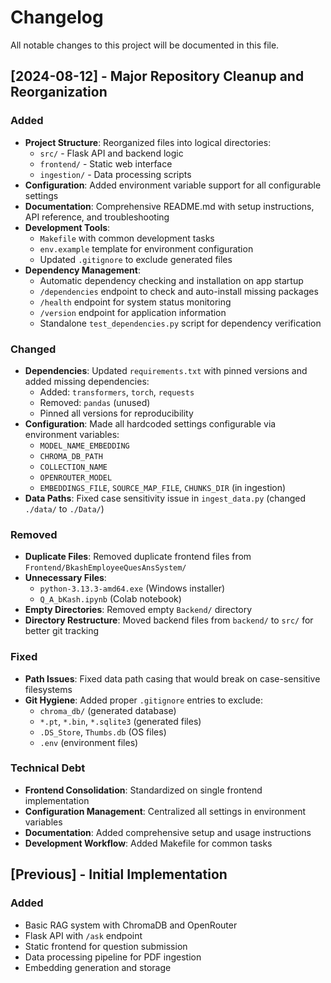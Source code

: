 # Changelog

All notable changes to this project will be documented in this file.

## [2024-08-12] - Major Repository Cleanup and Reorganization

### Added
- **Project Structure**: Reorganized files into logical directories:
  - `src/` - Flask API and backend logic
  - `frontend/` - Static web interface
  - `ingestion/` - Data processing scripts
- **Configuration**: Added environment variable support for all configurable settings
- **Documentation**: Comprehensive README.md with setup instructions, API reference, and troubleshooting
- **Development Tools**: 
  - `Makefile` with common development tasks
  - `env.example` template for environment configuration
  - Updated `.gitignore` to exclude generated files
- **Dependency Management**: 
  - Automatic dependency checking and installation on app startup
  - `/dependencies` endpoint to check and auto-install missing packages
  - `/health` endpoint for system status monitoring
  - `/version` endpoint for application information
  - Standalone `test_dependencies.py` script for dependency verification

### Changed
- **Dependencies**: Updated `requirements.txt` with pinned versions and added missing dependencies:
  - Added: `transformers`, `torch`, `requests`
  - Removed: `pandas` (unused)
  - Pinned all versions for reproducibility
- **Configuration**: Made all hardcoded settings configurable via environment variables:
  - `MODEL_NAME_EMBEDDING`
  - `CHROMA_DB_PATH`
  - `COLLECTION_NAME`
  - `OPENROUTER_MODEL`
  - `EMBEDDINGS_FILE`, `SOURCE_MAP_FILE`, `CHUNKS_DIR` (in ingestion)
- **Data Paths**: Fixed case sensitivity issue in `ingest_data.py` (changed `./data/` to `./Data/`)

### Removed
- **Duplicate Files**: Removed duplicate frontend files from `Frontend/BkashEmployeeQuesAnsSystem/`
- **Unnecessary Files**: 
  - `python-3.13.3-amd64.exe` (Windows installer)
  - `Q_A_bKash.ipynb` (Colab notebook)
- **Empty Directories**: Removed empty `Backend/` directory
- **Directory Restructure**: Moved backend files from `backend/` to `src/` for better git tracking

### Fixed
- **Path Issues**: Fixed data path casing that would break on case-sensitive filesystems
- **Git Hygiene**: Added proper `.gitignore` entries to exclude:
  - `chroma_db/` (generated database)
  - `*.pt`, `*.bin`, `*.sqlite3` (generated files)
  - `.DS_Store`, `Thumbs.db` (OS files)
  - `.env` (environment files)

### Technical Debt
- **Frontend Consolidation**: Standardized on single frontend implementation
- **Configuration Management**: Centralized all settings in environment variables
- **Documentation**: Added comprehensive setup and usage instructions
- **Development Workflow**: Added Makefile for common tasks

## [Previous] - Initial Implementation

### Added
- Basic RAG system with ChromaDB and OpenRouter
- Flask API with `/ask` endpoint
- Static frontend for question submission
- Data processing pipeline for PDF ingestion
- Embedding generation and storage
